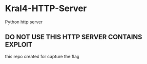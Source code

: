 # Kral4-HTTP-Server
Python http server

## DO NOT USE THIS HTTP SERVER CONTAINS EXPLOIT

this repo created for capture the flag


